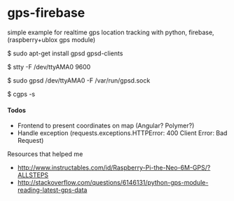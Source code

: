 # gps-firebase
simple example for realtime gps location tracking with python, firebase, (raspberry+ublox gps module)

$ sudo apt-get install gpsd gpsd-clients

$ stty -F /dev/ttyAMA0 9600

$ sudo gpsd /dev/ttyAMA0 -F /var/run/gpsd.sock

$  cgps -s

#### Todos
- Frontend to present coordinates on map (Angular? Polymer?)
- Handle exception (requests.exceptions.HTTPError: 400 Client Error: Bad Request)


Resources that helped me
- http://www.instructables.com/id/Raspberry-Pi-the-Neo-6M-GPS/?ALLSTEPS
- http://stackoverflow.com/questions/6146131/python-gps-module-reading-latest-gps-data
